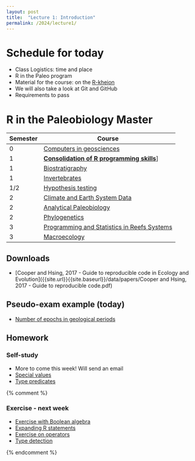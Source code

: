 ```yaml
---
layout: post
title:  "Lecture 1: Introduction"
permalink: /2024/lecture1/
---
```


# Schedule for today

- Class Logistics: time and place
- R in the Paleo program
- Material for the course: on the [R-kheion](https://adamkocsis.github.io/rkheion/)
- We will also take a look at Git and GitHub
- Requirements to pass


# R in the Paleobiology Master

| Semester | Course                                                                                                                 |
|----------|------------------------------------------------------------------------------------------------------------------------|
| 0        | [Computers in geosciences](https://palaeobiology.nat.fau.de/program/courses/computers/)                                |
| 1        | [**Consolidation of R programming skills**](https://palaeobiology.nat.fau.de/program/courses/rcourse/)]                |
| 1        | [Biostratigraphy](https://palaeobiology.nat.fau.de/program/courses/biostrat/)                                          |
| 1        | [Invertebrates](https://palaeobiology.nat.fau.de/program/courses/invertebrates/)                                       |
| 1/2      | [Hypothesis testing](https://palaeobiology.nat.fau.de/program/courses/hypothesis_testing/)                             |
| 2        | [Climate and Earth System Data](https://palaeobiology.nat.fau.de/program/courses/earth_data/)                          |
| 2        | [Analytical Paleobiology](https://palaeobiology.nat.fau.de/program/courses/analytical_paleo/)                          |
| 2        | [Phylogenetics](https://palaeobiology.nat.fau.de/program/courses/phylogenetics/)                                       |
| 3        | [Programming and Statistics in Reefs Systems](https://palaeobiology.nat.fau.de/program/courses/programming_and_stats/) |
| 3        | [Macroecology](https://palaeobiology.nat.fau.de/program/courses/macroecology/)                                         |



## Downloads
- [Cooper and Hsing, 2017 - Guide to reproducible code in Ecology and Evolution]({{site.url}}{{site.baseurl}}/data/papers/Cooper and Hsing, 2017 - Guide to reproducible code.pdf)

## Pseudo-exam example (today)

- [Number of epochs in geological periods](https://adamkocsis.github.io/rkheion/Exercises/2023-01-19_df_stages_series.html)

## Homework 

### Self-study
- More to come this week! Will send an email
- [Special values](https://adamkocsis.github.io/rkheion/2_Advanced_Beginner/02_types_and_variables/special_values.html)
- [Type predicates](https://adamkocsis.github.io/rkheion/2_Advanced_Beginner/02_types_and_variables/type_predicates.html)


{% comment %}
### Exercise - next week

- [Exercise with Boolean algebra](https://adamkocsis.github.io/rkheion/Exercises/2022-10-24c_boolean_algebra.html)
- [Expanding R statements](https://adamkocsis.github.io/rkheion/Exercises/2022-10-24a_expansion.html)
- [Exercise on operators](https://adamkocsis.github.io/rkheion/Exercises/2022-10-18a_operator_types.html)
- [Type detection](https://adamkocsis.github.io/rkheion/Exercises/2022-10-27a_type_detection.html)

{% endcomment %}
